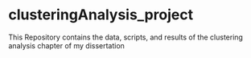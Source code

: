 # clusteringAnalysis_project
This Repository contains the data, scripts, and results of the clustering analysis chapter of my dissertation
